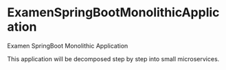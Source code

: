 # ExamenSpringBootMonolithicApplication
Examen SpringBoot Monolithic Application

This application will be decomposed step by step into small microservices.

